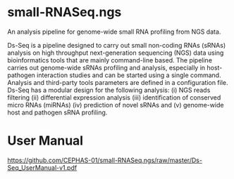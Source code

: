 # small-RNASeq.ngs
An analysis pipeline for genome-wide small RNA profiling from NGS data.

Ds-Seq is a pipeline designed to carry out small non-coding RNAs (sRNAs) analysis on high throughput next-generation sequencing (NGS) data using bioinformatics tools that are mainly command-line based. The pipeline carries out genome-wide sRNAs profiling and analysis, especially in host-pathogen interaction studies and can be started using a single command. Analysis and third-party tools parameters are defined in a configuration file. Ds-Seq has a modular design for the following analysis: (i) NGS reads filtering (ii) differential expression analysis (iii) identification of conserved micro RNAs (miRNAs) (iv) prediction of novel sRNAs and (v) genome-wide host and pathogen sRNA profiling.

# User Manual <br>
https://github.com/CEPHAS-01/small-RNASeq.ngs/raw/master/Ds-Seq_UserManual-v1.pdf
